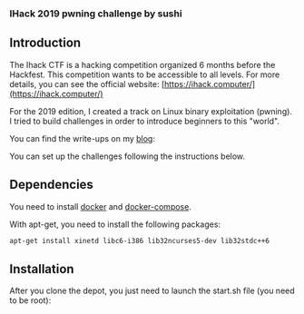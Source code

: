 ### IHack 2019 pwning challenge by sushi

## Introduction

The Ihack CTF is a hacking competition organized 6 months before the Hackfest. This competition wants to be accessible to all levels. For more details, you can see the official website: [https://ihack.computer/](https://ihack.computer/)

For the 2019 edition, I created a track on Linux binary exploitation (pwning). I tried to build challenges in order to introduce beginners to this "world".

You can find the write-ups on my [blog](https://www.sushi-hacking-blog.com/2019/06/16/Ihack-2019-pwning-challenges.html):

You can set up the challenges following the instructions below.

## Dependencies

You need to install [docker](https://docs.docker.com/install/linux/docker-ce/debian/) and [docker-compose](https://docs.docker.com/compose/install/).

With apt-get, you need to install the following packages:

```bash
apt-get install xinetd libc6-i386 lib32ncurses5-dev lib32stdc++6
```

## Installation

After you clone the depot, you just need to launch the start.sh file (you need to be root):
